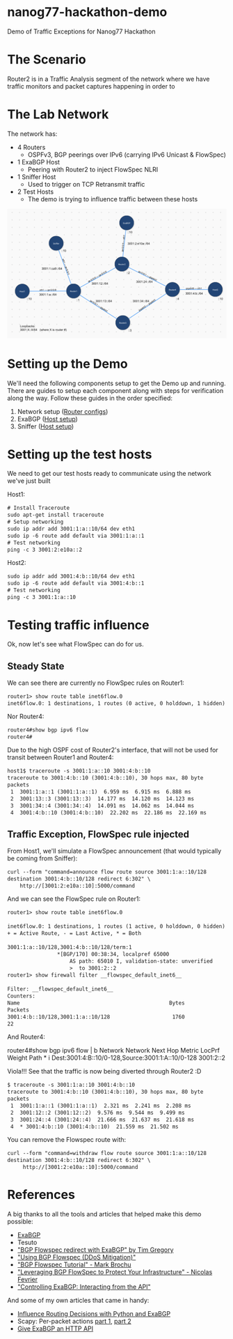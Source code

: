 # nanog77-hackathon-demo
 Demo of Traffic Exceptions for Nanog77 Hackathon

# The Scenario
Router2 is in a Traffic Analysis segment of the network where we have traffic monitors and packet captures happening in order to 

# The Lab Network
The network has:
- 4 Routers
  - OSPFv3, BGP peerings over IPv6 (carrying IPv6 Unicast & FlowSpec)
- 1 ExaBGP Host
  - Peering with Router2 to inject FlowSpec NLRI
- 1 Sniffer Host
  - Used to trigger on TCP Retransmit traffic
- 2 Test Hosts
  - The demo is trying to influence traffic between these hosts

![Topology Diagram](./Topology.png)


# Setting up the Demo
We'll need the following components setup to get the Demo up and running. There are guides to setup each component along with steps for verification along the way. Follow these guides in the order specified:
1. Network setup ([Router configs](./configs))
1. ExaBGP ([Host setup](./exabgp))
1. Sniffer ([Host setup](./sniffer))


# Setting up the test hosts
We need to get our test hosts ready to communicate using the network we've just built

Host1:

    # Install Traceroute
    sudo apt-get install traceroute
    # Setup networking
    sudo ip addr add 3001:1:a::10/64 dev eth1
    sudo ip -6 route add default via 3001:1:a::1
    # Test networking
    ping -c 3 3001:2:e10a::2


Host2:

    sudo ip addr add 3001:4:b::10/64 dev eth1
    sudo ip -6 route add default via 3001:4:b::1
    # Test networking
    ping -c 3 3001:1:a::10


# Testing traffic influence
Ok, now let's see what FlowSpec can do for us.

## Steady State
We can see there are currently no FlowSpec rules on Router1:

    router1> show route table inet6flow.0
    inet6flow.0: 1 destinations, 1 routes (0 active, 0 holddown, 1 hidden)

Nor Router4:

    router4#show bgp ipv6 flow
    router4#


Due to the high OSPF cost of Router2's interface, that will not be used for transit between Router1 and Router4:

    host1$ traceroute -s 3001:1:a::10 3001:4:b::10
    traceroute to 3001:4:b::10 (3001:4:b::10), 30 hops max, 80 byte packets
     1  3001:1:a::1 (3001:1:a::1)  6.959 ms  6.915 ms  6.888 ms
     2  3001:13::3 (3001:13::3)  14.177 ms  14.120 ms  14.123 ms
     3  3001:34::4 (3001:34::4)  14.091 ms  14.062 ms  14.044 ms
     4  3001:4:b::10 (3001:4:b::10)  22.202 ms  22.186 ms  22.169 ms


## Traffic Exception, FlowSpec rule injected
From Host1, we'll simulate a FlowSpec announcement (that would typically be coming from Sniffer):

    curl --form "command=announce flow route source 3001:1:a::10/128 destination 3001:4:b::10/128 redirect 6:302" \
        http://[3001:2:e10a::10]:5000/command

And we can see the FlowSpec rule on Router1:

    router1> show route table inet6flow.0

    inet6flow.0: 1 destinations, 1 routes (1 active, 0 holddown, 0 hidden)
    + = Active Route, - = Last Active, * = Both

    3001:1:a::10/128,3001:4:b::10/128/term:1
                    *[BGP/170] 00:38:34, localpref 65000
                        AS path: 65010 I, validation-state: unverified
                        >  to 3001:2::2
    router1> show firewall filter __flowspec_default_inet6__

    Filter: __flowspec_default_inet6__
    Counters:
    Name                                                Bytes              Packets
    3001:4:b::10/128,3001:1:a::10/128                    1760                   22

And Router4:
   
   router4#show bgp ipv6 flow | b Network
        Network          Next Hop            Metric LocPrf Weight Path
    * i  Dest:3001:4:B::10/0-128,Source:3001:1:A::10/0-128
                        3001:2::2

Viola!!! See that the traffic is now being diverted through Router2 :D

    $ traceroute -s 3001:1:a::10 3001:4:b::10
    traceroute to 3001:4:b::10 (3001:4:b::10), 30 hops max, 80 byte packets
     1  3001:1:a::1 (3001:1:a::1)  2.321 ms  2.241 ms  2.208 ms
     2  3001:12::2 (3001:12::2)  9.576 ms  9.544 ms  9.499 ms
     3  3001:24::4 (3001:24::4)  21.666 ms  21.637 ms  21.618 ms
     4  * 3001:4:b::10 (3001:4:b::10)  21.559 ms  21.502 ms

You can remove the Flowspec route with:

    curl --form "command=withdraw flow route source 3001:1:a::10/128 destination 3001:4:b::10/128 redirect 6:302" \
         http://[3001:2:e10a::10]:5000/command

# References
A big thanks to all the tools and articles that helped make this demo possible:
- [ExaBGP](https://github.com/Exa-Networks/exabgp)
- Tesuto
- ["BGP Flowspec redirect with ExaBGP" by Tim Gregory](https://tgregory.org/2018/01/31/bgp-flowspec-redirect-with-exabgp/)
- ["Using BGP Flowspec (DDoS Mitigation)"](https://archive.nanog.org/sites/default/files/tuesday_general_ddos_ryburn_63.16.pdf)
- ["BGP Flowspec Tutorial" - Mark Brochu](https://meetings.internet2.edu/media/medialibrary/2018/10/19/20181015-brochu-BGP-Flowspec.pdf)
- ["Leveraging BGP FlowSpec to Protect Your Infrastructure" - Nicolas Fevrier](https://www.ciscolive.com/c/dam/r/ciscolive/emea/docs/2019/pdf/BRKSPG-3012.pdf)
- ["Controlling ExaBGP: Interacting from the API"](https://github.com/Exa-Networks/exabgp/wiki/Controlling-ExaBGP-:-interacting-from-the-API)

And some of my own articles that came in handy:
- [Influence Routing Decisions with Python and ExaBGP](https://thepacketgeek.com/influence-routing-decisions-with-python-and-exabgp/)
- Scapy: Per-packet actions [part 1](https://thepacketgeek.com/scapy-sniffing-with-custom-actions-part-1/), [part 2](https://thepacketgeek.com/scapy-sniffing-with-custom-actions-part-2/)
- [Give ExaBGP an HTTP API](https://thepacketgeek.com/give-exabgp-an-http-api-with-flask/)